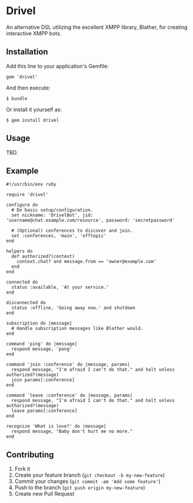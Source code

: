 # Drivel

An alternative DSL utilizing the excellent XMPP library, Blather, for creating interactive XMPP bots.

## Installation

Add this line to your application's Gemfile:

    gem 'drivel'

And then execute:

    $ bundle

Or install it yourself as:

    $ gem install drivel

## Usage

TBD.

## Example

    #!/usr/bin/env ruby

    require 'drivel'

    configure do
      # Do basic setup/configuration.
      set nickname: 'DrivelBot', jid: 'username@chat.example.com/resource', password: 'secretpassword'

      # (Optional) conferences to discover and join.
      set :conferences, 'main', 'offtopic'
    end

    helpers do
      def authorized?(context)
        context.chat? and message.from == 'owner@example.com'
      end
    end

    connected do
      status :available, 'At your service.'
    end

    disconnected do
      status :offline, 'Going away now.' and shutdown
    end

    subscription do |message|
      # Handle subscription messages like Blather would.
    end

    command 'ping' do |message|
      respond message, 'pong'
    end

    command 'join :conference' do |message, params|
      respond message, "I'm afraid I can't do that." and halt unless authorized?(message)
      join params[:conference]
    end

    command 'leave :conference' do |message, params|
      respond message, "I'm afraid I can't do that." and halt unless authorized?(message)
      leave params[:conference]
    end

    recognize 'What is love?' do |message|
      respond message, "Baby don't hurt me no more."
    end

## Contributing

1. Fork it
2. Create your feature branch (`git checkout -b my-new-feature`)
3. Commit your changes (`git commit -am 'Add some feature'`)
4. Push to the branch (`git push origin my-new-feature`)
5. Create new Pull Request
